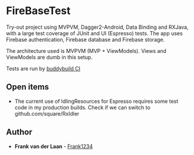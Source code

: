 # FireBaseTest

Try-out project using MVPVM, Dagger2-Android, Data Binding and RXJava, with a large test coverage of JUnit and UI (Espresso) tests. The app uses Firebase authentication, Firebase database and Firebase storage.

The architecture used is MVPVM (MVP + ViewModels). Views and ViewModels are dumb in this setup.

Tests are run by [buddybuild CI](https://www.buddybuild.com/)

## Open items

- The current use of IdlingResources for Espresso requires some test code in my production builds. Check if we can switch to github.com/square/RxIdler

## Author

* **Frank van der Laan** - [Frank1234](https://github.com/Frank1234)